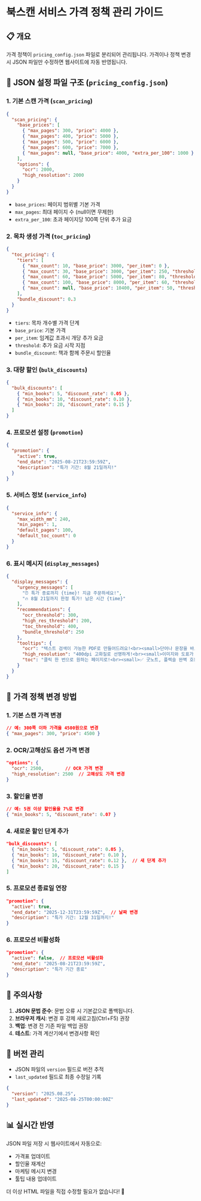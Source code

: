 # 북스캔 서비스 가격 정책 관리 가이드

## 📋 개요
가격 정책이 `pricing_config.json` 파일로 분리되어 관리됩니다. 
가격이나 정책 변경 시 JSON 파일만 수정하면 웹사이트에 자동 반영됩니다.

## 🔧 JSON 설정 파일 구조 (`pricing_config.json`)

### 1. 기본 스캔 가격 (`scan_pricing`)
```json
{
  "scan_pricing": {
    "base_prices": [
      { "max_pages": 300, "price": 4000 },
      { "max_pages": 400, "price": 5000 },
      { "max_pages": 500, "price": 6000 },
      { "max_pages": 600, "price": 7000 },
      { "max_pages": null, "base_price": 4000, "extra_per_100": 1000 }
    ],
    "options": {
      "ocr": 2000,
      "high_resolution": 2000
    }
  }
}
```

- `base_prices`: 페이지 범위별 기본 가격
- `max_pages`: 최대 페이지 수 (null이면 무제한)
- `extra_per_100`: 초과 페이지당 100쪽 단위 추가 요금

### 2. 목차 생성 가격 (`toc_pricing`)
```json
{
  "toc_pricing": {
    "tiers": [
      { "max_count": 10, "base_price": 3000, "per_item": 0 },
      { "max_count": 30, "base_price": 3000, "per_item": 250, "threshold": 10 },
      { "max_count": 60, "base_price": 5000, "per_item": 80, "threshold": 30 },
      { "max_count": 100, "base_price": 8000, "per_item": 60, "threshold": 60 },
      { "max_count": null, "base_price": 10400, "per_item": 50, "threshold": 100 }
    ],
    "bundle_discount": 0.3
  }
}
```

- `tiers`: 목차 개수별 가격 단계
- `base_price`: 기본 가격
- `per_item`: 임계값 초과시 개당 추가 요금
- `threshold`: 추가 요금 시작 지점
- `bundle_discount`: 책과 함께 주문시 할인율

### 3. 대량 할인 (`bulk_discounts`)
```json
{
  "bulk_discounts": [
    { "min_books": 5, "discount_rate": 0.05 },
    { "min_books": 10, "discount_rate": 0.10 },
    { "min_books": 20, "discount_rate": 0.15 }
  ]
}
```

### 4. 프로모션 설정 (`promotion`)
```json
{
  "promotion": {
    "active": true,
    "end_date": "2025-08-21T23:59:59Z",
    "description": "특가 기간: 8월 21일까지!"
  }
}
```

### 5. 서비스 정보 (`service_info`)
```json
{
  "service_info": {
    "max_width_mm": 240,
    "min_pages": 1,
    "default_pages": 100,
    "default_toc_count": 0
  }
}
```

### 6. 표시 메시지 (`display_messages`)
```json
{
  "display_messages": {
    "urgency_messages": [
      "⏰ 특가 종료까지 {time}! 지금 주문하세요!",
      "🔥 8월 21일까지 한정 특가! 남은 시간 {time}"
    ],
    "recommendations": {
      "ocr_threshold": 300,
      "high_res_threshold": 200,
      "toc_threshold": 400,
      "bundle_threshold": 250
    },
    "tooltips": {
      "ocr": "텍스트 검색이 가능한 PDF로 만들어드려요!<br><small>단어나 문장을 바로 찾을 수 있어요</small>",
      "high_resolution": "400dpi 고화질로 선명하게!<br><small>이미지와 도표가 더 깨끗해요</small>",
      "toc": "클릭 한 번으로 원하는 페이지로!<br><small>✅ 굿노트, 플렉슬 완벽 호환</small>"
    }
  }
}
```

## 🚀 가격 정책 변경 방법

### 1. 기본 스캔 가격 변경
```json
// 예: 300쪽 이하 가격을 4500원으로 변경
{ "max_pages": 300, "price": 4500 }
```

### 2. OCR/고해상도 옵션 가격 변경
```json
"options": {
  "ocr": 2500,        // OCR 가격 변경
  "high_resolution": 2500  // 고해상도 가격 변경
}
```

### 3. 할인율 변경
```json
// 예: 5권 이상 할인율을 7%로 변경
{ "min_books": 5, "discount_rate": 0.07 }
```

### 4. 새로운 할인 단계 추가
```json
"bulk_discounts": [
  { "min_books": 5, "discount_rate": 0.05 },
  { "min_books": 10, "discount_rate": 0.10 },
  { "min_books": 15, "discount_rate": 0.12 },  // 새 단계 추가
  { "min_books": 20, "discount_rate": 0.15 }
]
```

### 5. 프로모션 종료일 연장
```json
"promotion": {
  "active": true,
  "end_date": "2025-12-31T23:59:59Z",  // 날짜 변경
  "description": "특가 기간: 12월 31일까지!"
}
```

### 6. 프로모션 비활성화
```json
"promotion": {
  "active": false,  // 프로모션 비활성화
  "end_date": "2025-08-21T23:59:59Z",
  "description": "특가 기간 종료"
}
```

## 📝 주의사항

1. **JSON 문법 준수**: 문법 오류 시 기본값으로 폴백됩니다.
2. **브라우저 캐시**: 변경 후 강제 새로고침(Ctrl+F5) 권장
3. **백업**: 변경 전 기존 파일 백업 권장
4. **테스트**: 가격 계산기에서 변경사항 확인

## 🔄 버전 관리

- JSON 파일의 `version` 필드로 버전 추적
- `last_updated` 필드로 최종 수정일 기록

```json
{
  "version": "2025.08.25",
  "last_updated": "2025-08-25T00:00:00Z"
}
```

## 📊 실시간 반영

JSON 파일 저장 시 웹사이트에서 자동으로:
- 가격표 업데이트
- 할인율 재계산  
- 마케팅 메시지 변경
- 툴팁 내용 업데이트

더 이상 HTML 파일을 직접 수정할 필요가 없습니다! 🎉
